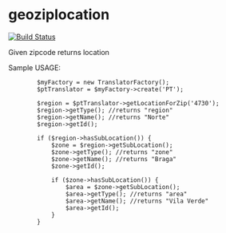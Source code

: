 geoziplocation
==========

[![Build Status](https://travis-ci.org/ebidtech/geoziplocation.png?branch=master)](https://travis-ci.org/ebidtech/geoziplocation)

Given zipcode returns location

Sample USAGE:

```
        $myFactory = new TranslatorFactory();
        $ptTranslator = $myFactory->create('PT');

        $region = $ptTranslator->getLocationForZip('4730');
        $region->getType(); //returns "region"
        $region->getName(); //returns "Norte"
        $region->getId();

        if ($region->hasSubLocation()) {
            $zone = $region->getSubLocation();
            $zone->getType(); //returns "zone"
            $zone->getName(); //returns "Braga"
            $zone->getId();

            if ($zone->hasSubLocation()) {
                $area = $zone->getSubLocation();
                $area->getType(); //returns "area"
                $area->getName(); //returns "Vila Verde"
                $area->getId();
            }
        }
        
 ```
